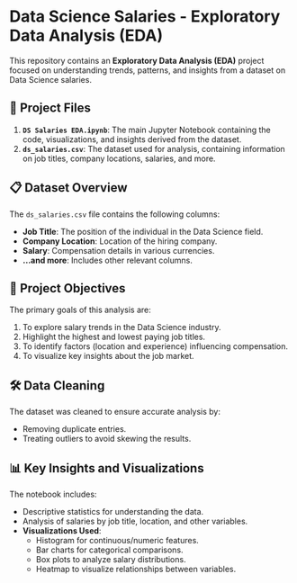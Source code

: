 # Data Science Salaries - Exploratory Data Analysis (EDA) 

This repository contains an **Exploratory Data Analysis (EDA)** project focused on understanding trends, patterns, and insights from a dataset on Data Science salaries. 



## 📁 Project Files

1. **`DS Salaries EDA.ipynb`**: The main Jupyter Notebook containing the code, visualizations, and insights derived from the dataset.
2. **`ds_salaries.csv`**: The dataset used for analysis, containing information on job titles, company locations, salaries, and more.



## 📋 Dataset Overview

The `ds_salaries.csv` file contains the following columns:
- **Job Title**: The position of the individual in the Data Science field.
- **Company Location**: Location of the hiring company.
- **Salary**: Compensation details in various currencies.
- **...and more**: Includes other relevant columns.



## 🚀 Project Objectives

The primary goals of this analysis are:
1. To explore salary trends in the Data Science industry.
2. Highlight the highest and lowest paying job titles.
3. To identify factors (location and experience) influencing compensation.
4. To visualize key insights about the job market.



## 🛠️ Data Cleaning

The dataset was cleaned to ensure accurate analysis by:
- Removing duplicate entries.
- Treating outliers to avoid skewing the results.



## 📊 Key Insights and Visualizations

The notebook includes:
- Descriptive statistics for understanding the data.
- Analysis of salaries by job title, location, and other variables.
- **Visualizations Used**:
  - Histogram for continuous/numeric features.
  - Bar charts for categorical comparisons.
  - Box plots to analyze salary distributions.
  - Heatmap to visualize relationships between variables.
 
    
